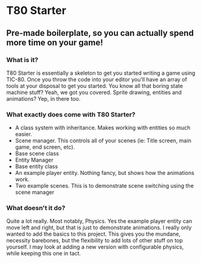 # T80 Starter
## Pre-made boilerplate, so you can actually spend more time on your game!

### What is it?

T80 Starter is essentially a skeleton to get you started writing a game using TIC-80. Once you throw the code into your editor you'll have an array of tools at your disposal to get you started.
You know all that boring state machine stuff? Yeah, we got you covered. Sprite drawing, entities and animations? Yep, in there too.

### What exactly does come with T80 Starter?

* A class system with inheritance. Makes working with entities so much easier.
* Scene manager. This controls all of your scenes (ie: Title screen, main game, end screen, etc).
* Base scene class
* Entity Manager
* Base entity class
* An example player entity. Nothing fancy, but shows how the animations work.
* Two example scenes. This is to demonstrate scene switching using the scene manager

### What doesn't it do?

Quite a lot really. Most notably, Physics. Yes the example player entity can move left and right, but that is just to demonstrate animations.
I really only wanted to add the basics to this project. This gives you the mundane, necessity barebones, but the flexibility to add lots of other stuff on top yourself.
I may look at adding a new version with configurable physics, while keeping this one in tact. 